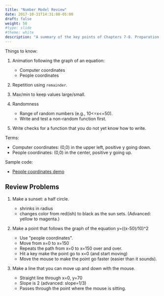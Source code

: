 ```yaml
---
title: "Number Model Review"
date: 2017-10-31T14:31:08-05:00
draft: false
weight: 50
#type: slide
#theme: white
description: "A summary of the key points of Chapters 7-8. Preparation for a test."
---
```


Things to know:

1. Animation following the graph of an equation:
     - Computer coordinates
     - People coordinates

2. Repetition using `remainder`.

3. Max/min to keep values large/small.

4. Randomness
     - Range of random numbers (e.g., 10<=x<=50).
     - Write and test a non-random function first.

5. Write checks for a function that you do not yet know how to write.


Terms: 

- Computer coordinates: (0,0) in the upper left, positive y going down.
- People coordinates: (0,0) in the center, positive y going up.

Sample code:

- [People coordinates demo](people-coordinates-demo.rkt)

## Review Problems

1. Make a sunset: a half circle. 
    - shrinks in radius
    - changes color from red(ish) to black as the sun sets. 
(Advanced: yellow to magenta.)

2. Make a point that follows the graph of the equation y=((x-50)/10)^2
    - Use "people coordinates".
    - Move from x=0 to x=150
    - Repeats the path from x=0 to x=150 over and over.
    - Hit a key make the point go to x=0 (and start moving)
    - Move the mouse to make the point go faster (easier than it sounds). 

3. Make a line that you can move up and down with the mouse. 
    - Straight line through x=0, y=70
    - Slope is 2 (advanced: slope=1/3)
    - Passes through the point where the mouse is sitting.

